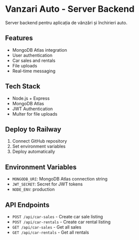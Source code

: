 # Vanzari Auto - Server Backend

Server backend pentru aplicația de vânzări și închirieri auto.

## Features
- MongoDB Atlas integration
- User authentication
- Car sales and rentals
- File uploads
- Real-time messaging

## Tech Stack
- Node.js + Express
- MongoDB Atlas
- JWT Authentication
- Multer for file uploads

## Deploy to Railway
1. Connect GitHub repository
2. Set environment variables
3. Deploy automatically

## Environment Variables
- `MONGODB_URI`: MongoDB Atlas connection string
- `JWT_SECRET`: Secret for JWT tokens
- `NODE_ENV`: production

## API Endpoints
- `POST /api/car-sales` - Create car sale listing
- `POST /api/car-rentals` - Create car rental listing
- `GET /api/car-sales` - Get all sales
- `GET /api/car-rentals` - Get all rentals